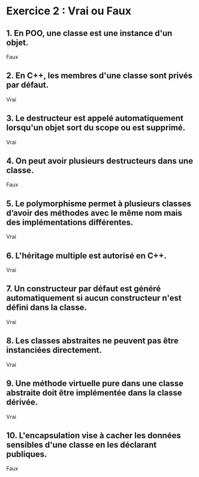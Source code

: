 # Exercice 2 : Vrai ou Faux

## 1. En POO, une classe est une instance d'un objet.

Faux

## 2. En C++, les membres d'une classe sont privés par défaut.

Vrai

## 3. Le destructeur est appelé automatiquement lorsqu'un objet sort du scope ou est supprimé.

Vrai

## 4. On peut avoir plusieurs destructeurs dans une classe.

Faux

## 5. Le polymorphisme permet à plusieurs classes d’avoir des méthodes avec le même nom mais des implémentations différentes.

Vrai

## 6. L'héritage multiple est autorisé en C++.

Vrai

## 7. Un constructeur par défaut est généré automatiquement si aucun constructeur n'est défini dans la classe.

Vrai

## 8. Les classes abstraites ne peuvent pas être instanciées directement.

Vrai

## 9. Une méthode virtuelle pure dans une classe abstraite doit être implémentée dans la classe dérivée.

Vrai

## 10. L'encapsulation vise à cacher les données sensibles d'une classe en les déclarant publiques.

Faux
